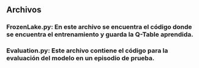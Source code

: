 ## Archivos
### **FrozenLake.py**: En este archivo se encuentra el código donde se encuentra el entrenamiento y guarda la Q-Table aprendida.

### **Evaluation.py**: Este archivo contiene el código para la evaluación del modelo en un episodio de prueba.
